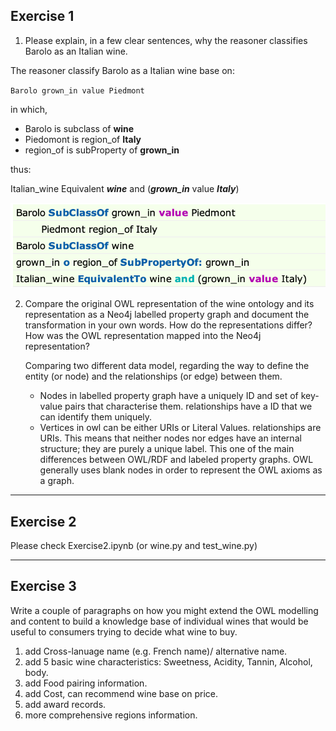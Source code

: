 ## Exercise 1
1. Please explain, in a few clear sentences, why the reasoner classifies Barolo as an Italian wine.

The reasoner classify Barolo as a Italian wine base on:

`Barolo grown_in value Piedmont`

in which,
* Barolo is subclass of **wine**
* Piedomont is region_of **Italy**
* region_of is subProperty of **grown_in**

thus:

Italian_wine Equivalent ***wine*** and (***grown_in*** value ***Italy***)

![Alt text](./resource/e1.png)


2.  Compare the original OWL representation of the wine ontology and its representation as a Neo4j labelled property graph and document the transformation in your own words. How do the representations differ? How was the OWL representation mapped into the Neo4j representation?

    Comparing two different data model, regarding the way to define the entity (or node) and the relationships (or edge) between them. 
    * Nodes in labelled property graph have a uniquely ID and set of key-value pairs that characterise them. relationships have a ID that we can identify them uniquely. 
    * Vertices in owl can be either URIs or Literal Values. relationships are URIs. This means that neither nodes nor edges have an internal structure; they are purely a unique label. This one of the main differences between OWL/RDF and labeled property graphs. OWL generally uses blank nodes in order to represent the OWL axioms as a graph.  
---
## Exercise 2
Please check Exercise2.ipynb (or wine.py and test_wine.py)

---
## Exercise 3
Write a couple of paragraphs on how you might extend the OWL modelling and content to build a knowledge base of individual wines that would be useful to consumers trying to decide what wine to buy.

1. add Cross-lanuage name (e.g. French name)/ alternative name.
2. add 5 basic wine characteristics: Sweetness, Acidity, Tannin, Alcohol, body.
3. add Food pairing information.
4. add Cost, can recommend wine base on price.  
5. add award records.
6. more comprehensive regions information.
